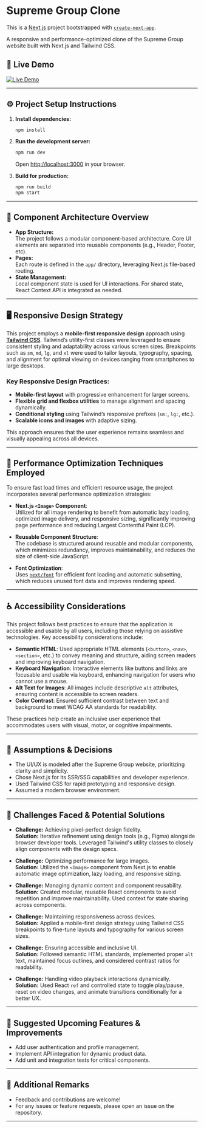 # Supreme Group Clone

This is a [Next.js](https://nextjs.org) project bootstrapped with [`create-next-app`](https://nextjs.org/docs/app/api-reference/cli/create-next-app).

A responsive and performance-optimized clone of the Supreme Group website built with Next.js and Tailwind CSS.

## 🔗 Live Demo

[![Live Demo](https://img.shields.io/badge/Live%20Demo-Open%20Project-blue?style=for-the-badge)](https://supreme-group-clone.vercel.app/)

---

## ⚙️ Project Setup Instructions

1. **Install dependencies:**
   ```bash
   npm install
   ```
2. **Run the development server:**
   ```bash
   npm run dev
   ```
   Open [http://localhost:3000](http://localhost:3000) in your browser.

3. **Build for production:**
   ```bash
   npm run build
   npm start
   ```

---

## 🧱 Component Architecture Overview

- **App Structure:**  
  The project follows a modular component-based architecture. Core UI elements are separated into reusable components (e.g., Header, Footer, etc).
- **Pages:**  
  Each route is defined in the `app/` directory, leveraging Next.js file-based routing.
- **State Management:**  
  Local component state is used for UI interactions. For shared state, React Context API is integrated as needed.

---

## 🖥️ Responsive Design Strategy

This project employs a **mobile-first responsive design** approach using [**Tailwind CSS**](https://tailwindcss.com/). Tailwind’s utility-first classes were leveraged to ensure consistent styling and adaptability across various screen sizes. Breakpoints such as `sm`, `md`, `lg`, and `xl` were used to tailor layouts, typography, spacing, and alignment for optimal viewing on devices ranging from smartphones to large desktops.

### Key Responsive Design Practices:

- **Mobile-first layout** with progressive enhancement for larger screens.
- **Flexible grid and flexbox utilities** to manage alignment and spacing dynamically.
- **Conditional styling** using Tailwind’s responsive prefixes (`sm:`, `lg:`, etc.).
- **Scalable icons and images** with adaptive sizing.

This approach ensures that the user experience remains seamless and visually appealing across all devices.

---

## 🚀 Performance Optimization Techniques Employed

To ensure fast load times and efficient resource usage, the project incorporates several performance optimization strategies:

- **Next.js `<Image>` Component**:  
  Utilized for all image rendering to benefit from automatic lazy loading, optimized image delivery, and responsive sizing, significantly improving page performance and reducing Largest Contentful Paint (LCP).

- **Reusable Component Structure**:  
  The codebase is structured around reusable and modular components, which minimizes redundancy, improves maintainability, and reduces the size of client-side JavaScript.

- **Font Optimization**:  
  Uses [`next/font`](https://nextjs.org/docs/app/building-your-application/optimizing/fonts) for efficient font loading and automatic subsetting, which reduces unused font data and improves rendering speed.

---

## ♿ Accessibility Considerations

This project follows best practices to ensure that the application is accessible and usable by all users, including those relying on assistive technologies. Key accessibility considerations include:

- **Semantic HTML**: Used appropriate HTML elements (`<button>`, `<nav>`, `<section>`, etc.) to convey meaning and structure, aiding screen readers and improving keyboard navigation.
- **Keyboard Navigation**: Interactive elements like buttons and links are focusable and usable via keyboard, enhancing navigation for users who cannot use a mouse.
- **Alt Text for Images**: All images include descriptive `alt` attributes, ensuring content is accessible to screen readers.
- **Color Contrast**: Ensured sufficient contrast between text and background to meet WCAG AA standards for readability.

These practices help create an inclusive user experience that accommodates users with visual, motor, or cognitive impairments.

---

## 🧠 Assumptions & Decisions

- The UI/UX is modeled after the Supreme Group website, prioritizing clarity and simplicity.
- Chose Next.js for its SSR/SSG capabilities and developer experience.
- Used Tailwind CSS for rapid prototyping and responsive design.
- Assumed a modern browser environment.

---

## 🧩 Challenges Faced & Potential Solutions

- **Challenge:** Achieving pixel-perfect design fidelity.  
  **Solution:** Iterative refinement using design tools (e.g., Figma) alongside browser developer tools. Leveraged Tailwind's utility classes to closely align components with the design specs.

- **Challenge:** Optimizing performance for large images.  
  **Solution:** Utilized the `<Image>` component from Next.js to enable automatic image optimization, lazy loading, and responsive sizing.

- **Challenge:** Managing dynamic content and component reusability.  
  **Solution:** Created modular, reusable React components to avoid repetition and improve maintainability. Used context for state sharing across components.

- **Challenge:** Maintaining responsiveness across devices.  
  **Solution:** Applied a mobile-first design strategy using Tailwind CSS breakpoints to fine-tune layouts and typography for various screen sizes.

- **Challenge:** Ensuring accessible and inclusive UI.  
  **Solution:** Followed semantic HTML standards, implemented proper `alt` text, maintained focus outlines, and considered contrast ratios for readability.

- **Challenge:** Handling video playback interactions dynamically.  
  **Solution:** Used React `ref` and controlled state to toggle play/pause, reset on video changes, and animate transitions conditionally for a better UX.

---

## 🔧 Suggested Upcoming Features & Improvements

- Add user authentication and profile management.
- Implement API integration for dynamic product data.
- Add unit and integration tests for critical components.

---

## 📝 Additional Remarks

- Feedback and contributions are welcome!
- For any issues or feature requests, please open an issue on the repository.

---